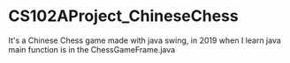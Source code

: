 # CS102AProject_ChineseChess
It's a Chinese Chess game made with java swing, in 2019 when I learn java
main function is in the ChessGameFrame.java
